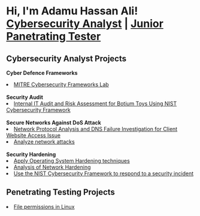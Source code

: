 # <h1>Hi, I'm Adamu Hassan Ali! <br/><a href="https://github.com/AdamuHassanAli">Cybersecurity Analyst</a> | <a href="https://www.linkedin.com/in/adamu-ali-a632b4202//">Junior Panetrating Tester</a>

<h2>Cybersecurity Analyst Projects</h2>

<b>Cyber Defence Frameworks</b>
<a href="https://github.com/AdamuHassanAli/MITRE.git"><li>MITRE Cybersecurity Frameworks Lab</li></a>
<br>
<b>Security Audit</b>
<a href="https://github.com/AdamuHassanAli/Conduct-a-security-audit"><li> Internal IT Audit and Risk Assessment for Botium Toys Using NIST Cybersecurity Framework </li></a>
<br>
<b>Secure Networks Against DoS Attack</b>
<a href="https://github.com/AdamuHassanAli/Secure-Networks/"><li> Network Protocol Analysis and DNS Failure Investigation for Client Website Access Issue </li></a>
<a href="#"><li> Analyze network attacks </li></a>
<br>
<b>Security Hardening</b>
<a href="#"><li>Apply Operating System Hardening techniques</li></a>
<a href="#"><li>Analysis of Network Hardening</li></a>
<a href="#"><li>Use the NIST Cybersecurity Framework to respond to a security incident </li></a>

<h2>Penetrating Testing Projects</h2>
<a href="#"><li>File permissions in Linux</li></a>



